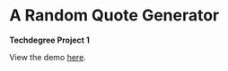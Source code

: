 # A Random Quote Generator
 <p><strong>Techdegree Project 1</strong></p>
 View the demo <a href="https://dianavoz.github.io/a_random_quote_generator/" rel="nofollow">here</a>.

